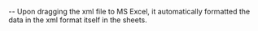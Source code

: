 -- Upon dragging the xml file to MS Excel, it automatically formatted the data in the xml format itself in the sheets.